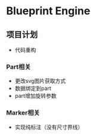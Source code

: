 # Blueprint Engine

## 项目计划

- 代码重构

### Part相关
- 更改svg图片获取方式
- 数据绑定到part
- part增加旋转参数

### Marker相关
- 实现纯标注（没有尺寸界线）
